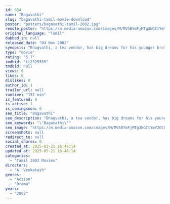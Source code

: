 ```yaml
---
id: 834
name: "Bagavathi"
slug: "bagavathi-tamil-movie-download"
poster: "posters/bagavathi-tamil-2002.jpg"
remote_poster: "https://m.media-amazon.com/images/M/MV5BYmFjMTg3NGItYmY2OC00N2I5LTg5NGUtNmM1YWVmM2Y2NmE5XkEyXkFqcGc@._V1_SX300.jpg"
original_language: "Tamil"
dubbed_in: null
released_date: "04 Nov 2002"
synopsis: "Bhagvathi, a tea vendor, has big dreams for his younger brother, Guna. However, Guna gets killed by his girlfriend's father, who is unaware that his daughter is pregnant."
type: "movie"
rating: "5.7"
imdbid: "tt2325539"
tmdbid: null
views: 0
likes: 0
dislikes: 0
author_id: 1
trailer_url: null
runtime: "157 min"
is_featured: 0
is_active: 1
is_comingsoon: 0
seo_title: "Bagavathi"
seo_description: "Bhagvathi, a tea vendor, has big dreams for his younger brother, Guna. However, Guna gets killed by his girlfriend's father, who is unaware that his daughter is pregnant."
seo_keywords: "\"Bagavathi\""
seo_image: "https://m.media-amazon.com/images/M/MV5BYmFjMTg3NGItYmY2OC00N2I5LTg5NGUtNmM1YWVmM2Y2NmE5XkEyXkFqcGc@._V1_SX300.jpg"
screenshots: null
redirect_to: null
social_shares: 0
created_at: 2025-03-21 16:48:14
updated_at: 2025-03-21 16:48:14
categories:
  - "Tamil 2002 Movies"
directors:
  - "A. Venkatesh"
genres:
  - "Action"
  - "Drama"
years:
  - "2002"
---
```

